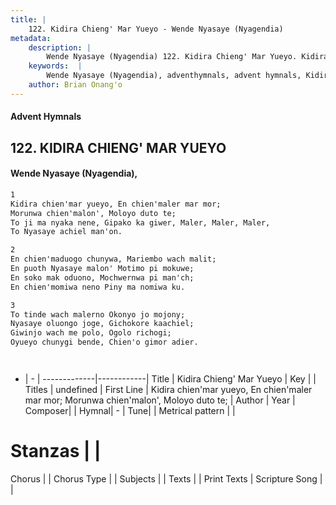 ```yaml
---
title: |
    122. Kidira Chieng' Mar Yueyo - Wende Nyasaye (Nyagendia)
metadata:
    description: |
        Wende Nyasaye (Nyagendia) 122. Kidira Chieng' Mar Yueyo. Kidira chien'mar yueyo, En chien'maler mar mor; Morunwa chien'malon', Moloyo duto te; To ji ma nyaka nene, Gipako ka giwer, Maler, Maler, Maler, To Nyasaye achiel man'on.  
    keywords:  |
        Wende Nyasaye (Nyagendia), adventhymnals, advent hymnals, Kidira Chieng' Mar Yueyo, Kidira chien'mar yueyo, En chien'maler mar mor; Morunwa chien'malon', Moloyo duto te;. 
    author: Brian Onang'o
---
```


#### Advent Hymnals
## 122. KIDIRA CHIENG' MAR YUEYO
####  Wende Nyasaye (Nyagendia),

```txt
1
Kidira chien'mar yueyo, En chien'maler mar mor;
Morunwa chien'malon', Moloyo duto te;
To ji ma nyaka nene, Gipako ka giwer, Maler, Maler, Maler,
To Nyasaye achiel man'on.

2
En chien'maduogo chunywa, Mariembo wach malit;
En puoth Nyasaye malon' Motimo pi mokuwe;
En soko mak oduono, Mochwernwa pi man'ch;
En chien'momiwa neno Piny ma nomiwa ku.

3
To tinde wach malerno Okonyo jo mojony;
Nyasaye oluongo joge, Gichokore kaachiel;
Giwinjo wach me polo, Ogolo richogi; 
Oyueyo chunygi bende, Chien'o gimor adier.




```

- |   -  |
-------------|------------|
Title | Kidira Chieng' Mar Yueyo |
Key |  |
Titles | undefined |
First Line | Kidira chien'mar yueyo, En chien'maler mar mor; Morunwa chien'malon', Moloyo duto te; |
Author | 
Year | 
Composer| |
Hymnal|  - |
Tune|  |
Metrical pattern | |
# Stanzas |  |
Chorus |  |
Chorus Type |  |
Subjects | |
Texts |  |
Print Texts | 
Scripture Song |  |
    
